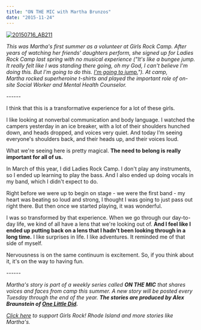 ```yaml
---
title: "ON THE MIC with Martha Brunzos"
date: "2015-11-24"
---
```


[![20150716_AB211](http://girlsrockri.org/wp-content/uploads/2015/11/20150716_AB211-683x1024.jpg)](http://girlsrockri.org/wp-content/uploads/2015/11/20150716_AB211.jpg)

_This was Martha's first summer as a volunteer at Girls Rock Camp. After years of watching her friends' daughters perform, she signed up for Ladies Rock Camp last spring with no musical experience ("It's like a bungee jump. It really felt like I was standing there going, oh my God, I can't believe I'm doing this. But I'm going to do this. [I'm going to jump.](https://www.youtube.com/watch?v=DglubnqakPo)"). At camp, Martha rocked superheroine t-shirts and played the important role of on-site Social Worker and Mental Health Counselor._

\------

I think that this is a transformative experience for a lot of these girls.

I like looking at nonverbal communication and body language. I watched the campers yesterday in an ice breaker, with a lot of their shoulders hunched down, and heads dropped, and voices very quiet. And today I’m seeing everyone's shoulders back, and their heads up, and their voices loud.

What we're seeing here is pretty magical. **The need to belong is really important for all of us.** 

In March of this year, I did Ladies Rock Camp. I don't play any instruments, so I ended up learning to play the bass. And I also ended up doing vocals in my band, which I didn't expect to do.

Right before we were up to begin on stage - we were the first band - my heart was beating so loud and strong, I thought I was going to just pass out right there. But then once we started playing, it was wonderful.

I was so transformed by that experience. When we go through our day-to-day life, we kind of all have a lens that we're looking out of. **And I feel like I ended up putting back on a lens that I hadn't been looking through in a long time.** I like surprises in life. I like adventures. It reminded me of that side of myself.

Nervousness is on the same continuum is excitement. So, if you think about it, it's on the way to having fun.

\------

_Martha's story is part of a weekly series called **ON THE MIC** that shares voices and faces from camp this summer. _A new story will be posted every Tuesday through the end of the year. __The stories are produced by Alex Braunstein of [One Little Did](http://www.onelittledidstories.com/).____

_[Click here](https://www.razoo.com/story/Girls-Rock-Rhode-Island) to support Girls Rock! Rhode Island and more stories like Martha's._
